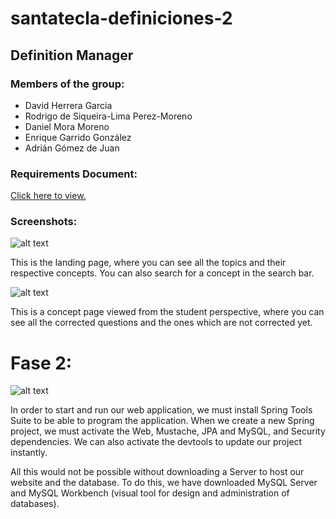 # santatecla-definiciones-2

<h2 id="title">Definition Manager</h2>

<h3 id="members">Members of the group:</h3>
    <ul>
    <li>David Herrera Garcia</li>
    <li>Rodrigo de Siqueira-Lima Perez-Moreno</li>
    <li>Daniel Mora Moreno</li>
    <li>Enrique Garrido González</li>
    <li>Adrián Gómez de Juan</li>
    </ul>

<h3 id="documnent">Requirements Document:</h3>
<a href="https://docs.google.com/document/d/1dTLoca-8kaenswDGI5e6cehQsd5j04QZiH79iQfrNvA/edit?usp=sharing">Click here to view.</a>

<h3 id="screenshots">Screenshots:</h3>

![alt text](https://i.imgur.com/8CXSSNr.png)
<p>This is the landing page, where you can see all the topics and their respective concepts.
    You can also search for a concept in the search bar.</p>

![alt text](https://i.imgur.com/uoRa1ON.png)
<p>This is a concept page viewed from the student perspective, where you can see all the corrected questions and the ones which are not corrected yet.</p>


<h1 id="documnent">Fase 2:</h1>

![alt text](https://i.imgur.com/1Ldsgzh.png)

<p>
In order to start and run our web application, we must install Spring Tools Suite to be able to program the application. When we create a new Spring project, we must activate the Web, Mustache, JPA and MySQL, and Security dependencies. We can also activate the devtools to update our project instantly.

All this would not be possible without downloading a Server to host our website and the database. To do this, we have downloaded MySQL Server and MySQL Workbench (visual tool for design and administration of databases).
</p>

